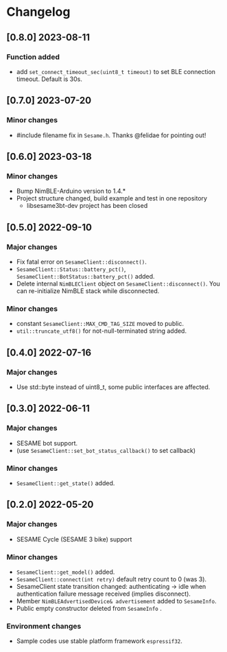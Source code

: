 # Changelog

## [0.8.0] 2023-08-11

### Function added

- add `set_connect_timeout_sec(uint8_t timeout)` to set BLE connection timeout. Default is 30s.

## [0.7.0] 2023-07-20

### Minor changes

- #include filename fix in `Sesame.h`. Thanks @felidae for pointing out!

## [0.6.0] 2023-03-18

### Minor changes

- Bump NimBLE-Arduino version to 1.4.*
- Project structure changed, build example and test in one repository
	- libsesame3bt-dev project has been closed

## [0.5.0] 2022-09-10

### Major changes

- Fix fatal error on `SesameClient::disconnect()`.
- `SesameClient::Status::battery_pct()`, `SesameClient::BotStatus::battery_pct()` added.
- Delete internal `NimBLEClient` object on `SesameClient::disconnect()`. You can re-initialize NimBLE stack while disconnected.

### Minor changes

- constant `SesameClient::MAX_CMD_TAG_SIZE` moved to public.
- `util::truncate_utf8()` for not-null-terminated string added.

## [0.4.0] 2022-07-16

### Major changes

- Use std::byte instead of uint8_t, some public interfaces are affected.

## [0.3.0] 2022-06-11

### Major changes

- SESAME bot support.
- (use `SesameClient::set_bot_status_callback()` to set callback)

### Minor changes

- `SesameClient::get_state()` added.

## [0.2.0] 2022-05-20

### Major changes

- SESAME Cycle (SESAME 3 bike) support

### Minor changes

- `SesameClient::get_model()` added.
- `SesameClient::connect(int retry)` default retry count to 0 (was 3).
- SesameClient state transition changed: authenticating -> idle when authentication failure message received (implies disconnect).
- Member `NimBLEAdvertisedDevice& advertisement` added to `SesameInfo`.
- Public empty constructor deleted from `SesameInfo` .

### Environment changes

- Sample codes use stable platform framework `espressif32`.
